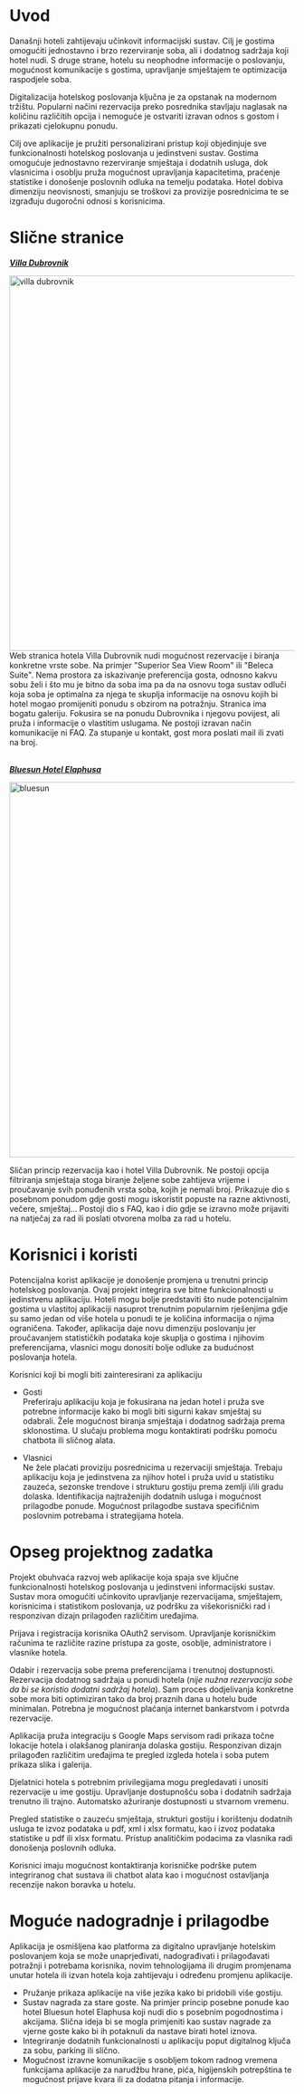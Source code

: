 # Uvod
Današnji hoteli zahtijevaju učinkovit informacijski sustav. Cilj je gostima omogućiti jednostavno i brzo rezerviranje soba, ali i dodatnog sadržaja koji hotel nudi. S druge strane, hotelu su neophodne informacije o poslovanju, mogućnost komunikacije s gostima, upravljanje smještajem te optimizacija raspodjele soba.

Digitalizacija hotelskog poslovanja ključna je za opstanak na modernom tržištu. Popularni načini rezervacija preko posrednika stavljaju naglasak na količinu različitih opcija i nemoguće je ostvariti izravan odnos s gostom i prikazati cjelokupnu ponudu.

Cilj ove aplikacije je pružiti personalizirani pristup koji objedinjuje sve funkcionalnosti hotelskog poslovanja u jedinstveni sustav. Gostima omogućuje jednostavno rezerviranje smještaja i dodatnih usluga, dok vlasnicima i osoblju pruža mogućnost upravljanja kapacitetima, praćenje statistike i donošenje poslovnih odluka na temelju podataka. Hotel dobiva dimenziju neovisnosti, smanjuju se troškovi za  provizije posrednicima te se izgrađuju dugoročni odnosi s korisnicima.

# Slične stranice

[***Villa Dubrovnik***](https://www.villa-dubrovnik.hr/hr/)

<img width="1710" height="663" alt="villa dubrovnik" src="https://github.com/user-attachments/assets/6aa5298d-439c-47c3-bc72-2a11d01dbcfd" />

<br>
Web stranica hotela Villa Dubrovnik nudi mogućnost rezervacije i biranja konkretne vrste sobe. Na primjer "Superior Sea View Room" ili "Beleca Suite". Nema prostora za iskazivanje preferencija gosta, odnosno kakvu sobu želi i što mu je bitno da soba ima pa da na osnovu toga sustav odluči koja soba je optimalna za njega te skuplja informacije na osnovu kojih bi hotel mogao promijeniti ponudu s obzirom na potražnju. Stranica ima bogatu galeriju. Fokusira se na ponudu Dubrovnika i njegovu povijest, ali pruža i informacije o vlastitim uslugama. Ne postoji izravan način komunikacije ni FAQ. Za stupanje u kontakt, gost mora poslati mail ili zvati na broj.

<br>
<br>

[***Bluesun Hotel Elaphusa***](https://www.bluesunhotels.com/hotel-elaphusa-bol-brac?utm_term=&utm_campaign=PMax+-+HR+-+CRO+MARKETS&utm_source=adwords&utm_medium=ppc&hsa_acc=5292588619&hsa_cam=22299942702&hsa_grp=&hsa_ad=&hsa_src=x&hsa_tgt=&hsa_kw=&hsa_mt=&hsa_net=adwords&hsa_ver=3&gad_source=1&gad_campaignid=22310177251&gbraid=0AAAAApFp-PgKmSjY51t7FMCosVv6fJRZN&gclid=Cj0KCQjwjL3HBhCgARIsAPUg7a5TrgDBg3UWajnjDOQvpFKWkGnJPsXh-AGwKzjvIv6CiFdGjxak2_0aAkY9EALw_wcB)

<img width="1710" height="663" alt="bluesun" src="https://github.com/user-attachments/assets/675bc633-02b6-4ef6-880f-a6aa56914808" />

Sličan princip rezervacija kao i hotel Villa Dubrovnik. Ne postoji opcija filtriranja smještaja stoga biranje željene sobe zahtijeva vrijeme i proučavanje svih ponuđenih vrsta soba, kojih je nemali broj. Prikazuje dio s posebnom ponudom gdje gosti mogu iskoristit popuste na razne aktivnosti, večere, smještaj... Postoji dio s FAQ, kao i dio gdje se izravno može prijaviti na natječaj za rad ili poslati otvorena molba za rad u hotelu.


# Korisnici i koristi

Potencijalna korist aplikacije je donošenje promjena u trenutni princip hotelskog poslovanja. Ovaj projekt integrira sve bitne funkcionalnosti u jedinstvenu aplikaciju. Hoteli mogu bolje predstaviti što nude potencijalnim gostima u vlastitoj aplikaciji nasuprot trenutnim popularnim rješenjima gdje su samo jedan od više hotela u ponudi te je količina informacija o njima ograničena. Također, aplikacija daje novu dimenziju poslovanju jer proučavanjem statističkih podataka koje skuplja o gostima i njihovim preferencijama, vlasnici mogu donositi bolje odluke za budućnost poslovanja hotela.

Korisnici koji bi mogli biti zainteresirani za aplikaciju
- Gosti <br>
  Preferiraju aplikaciju koja je fokusirana na jedan hotel i pruža sve potrebne informacije kako bi mogli biti sigurni kakav smještaj su odabrali. Žele mogućnost biranja smještaja i dodatnog sadržaja prema sklonostima. U slučaju problema mogu kontaktirati podršku pomoću chatbota ili sličnog alata.

- Vlasnici <br>
  Ne žele plaćati proviziju posrednicima u rezervaciji smještaja. Trebaju aplikaciju koja je jedinstvena za njihov hotel i pruža uvid u statistiku zauzeća, sezonske trendove i strukturu gostiju prema zemlji i/ili gradu dolaska. Identifikacija najtraženijih dodatnih usluga i mogućnost prilagodbe ponude. Mogućnost prilagodbe sustava specifičnim poslovnim potrebama i strategijama hotela.

# Opseg projektnog zadatka

Projekt obuhvaća razvoj web aplikacije koja spaja sve ključne funkcionalnosti hotelskog poslovanja u jedinstveni informacijski sustav. Sustav mora omogućiti učinkovito upravljanje rezervacijama, smještajem, korisnicima i statistikom poslovanja, uz podršku za višekorisnički rad i responzivan dizajn prilagođen različitim uređajima.

Prijava i registracija korisnika OAuth2 servisom. Upravljanje korisničkim računima te različite razine pristupa za goste, osoblje, administratore i vlasnike hotela.

Odabir i rezervacija sobe prema preferencijama i trenutnoj dostupnosti. Rezervacija dodatnog sadržaja u ponudi hotela (*nije nužna rezervacija sobe da bi se koristio dodatni sadržaj hotela*). Sam proces dodjelivanja konkretne sobe mora biti optimiziran tako da broj praznih dana u hotelu bude minimalan. Potrebna je mogućnost plaćanja internet bankarstvom i potvrda rezervacije.

Aplikacija pruža integraciju s Google Maps servisom radi prikaza točne lokacije hotela i olakšanog planiranja dolaska
gostiju. Responzivan dizajn prilagođen različitim uređajima te pregled izgleda hotela i soba putem prikaza slika i galerija.

Djelatnici hotela s potrebnim privilegijama mogu pregledavati i unositi rezervacije u ime gostiju. Upravljanje dostupnošću soba i dodatnih sadržaja trenutno ili trajno. Automatsko ažuriranje dostupnosti u stvarnom vremenu.

Pregled statistike o zauzeću smještaja, strukturi gostiju i korištenju dodatnih usluga te izvoz podataka u pdf, xml i xlsx formatu, kao i izvoz podataka statistike u pdf ili xlsx formatu. Pristup analitičkim podacima za vlasnika radi donošenja poslovnih odluka.

Korisnici imaju mogućnost kontaktiranja korisničke podrške putem integriranog chat sustava ili chatbot alata kao i mogućnost ostavljanja recenzije nakon boravka u hotelu.


# Moguće nadogradnje i prilagodbe

Aplikacija je osmišljena kao platforma za digitalno upravljanje hotelskim poslovanjem koja se može unaprjeđivati, nadograđivati i prilagođavati potražnji i potrebama korisnika, novim tehnologijama ili drugim promjenama unutar hotela ili izvan hotela koja zahtijevaju i određenu promjenu aplikacije.

- Pružanje prikaza aplikacije na više jezika kako bi pridobili više gostiju.
- Sustav nagrada za stare goste. Na primjer princip posebne ponude kao hotel Bluesun hotel Elaphusa koji nudi dio s posebnim pogodnostima i akcijama. Slična ideja bi se mogla primjeniti kao sustav nagrade za vjerne goste kako bi ih potaknuli da nastave birati hotel iznova.
- Integriranje dodatnih funkcionalnosti u aplikaciju poput digitalnog ključa za sobu, parking ili slično.
- Mogućnost izravne komunikacije s osobljem tokom radnog vremena funkcijama aplikacije za narudžbu hrane, pića, higijenskih potrepština te mogućnost prijave kvara ili za dodatna pitanja i informacije.

